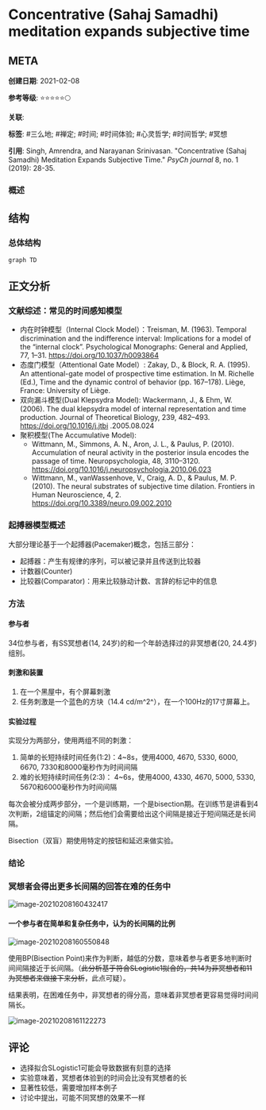 # Concentrative (Sahaj Samadhi) meditation expands subjective time

## META

**创建日期**: 2021-02-08

**参考等级**: ⭐⭐⭐⭐⭐🌕

**关联**: 

**标签**: #三么地; #禅定; #时间; #时间体验; #心灵哲学; #时间哲学; #冥想

**引用**: Singh, Amrendra, and Narayanan Srinivasan. "Concentrative (Sahaj Samadhi) Meditation Expands Subjective Time." *PsyCh journal* 8, no. 1 (2019): 28-35.

### 概述


## 结构

### 总体结构

```mermaid
graph TD

```

## 正文分析

### 文献综述：常见的时间感知模型

* 内在时钟模型（Internal Clock Model）：Treisman, M. (1963). Temporal discrimination and the indifference interval: Implications for a model of the “internal clock”. Psychological Monographs: General and Applied, 77, 1–31.
  https://doi.org/10.1037/h0093864  
* 态度门模型（Attentional Gate Model）: Zakay, D., & Block, R. A. (1995). An attentional-gate model of prospective time estimation. In M. Richelle (Ed.), Time and the dynamic control of behavior (pp. 167–178). Liège, France: University of Liège.  
* 双向漏斗模型(Dual Klepsydra Model): Wackermann, J., & Ehm, W. (2006). The dual klepsydra model of internal representation and time production. Journal of Theoretical Biology, 239, 482–493. https://doi.org/10.1016/j.jtbi
  .2005.08.024  
* 聚积模型(The Accumulative Model): 
  * Wittmann, M., Simmons, A. N., Aron, J. L., & Paulus, P. (2010). Accumulation of neural activity in the posterior insula encodes the passage of time. Neuropsychologia, 48, 3110–3120. https://doi.org/10.1016/j.neuropsychologia.2010.06.023
  * Wittmann, M., vanWassenhove, V., Craig, A. D., & Paulus, M. P. (2010). The neural substrates of subjective time dilation. Frontiers in Human Neuroscience, 4, 2. https://doi.org/10.3389/neuro.09.002.2010  

### 起搏器模型概述

大部分理论基于一个起搏器(Pacemaker)概念，包括三部分：

* 起搏器：产生有规律的序列，可以被记录并且传送到比较器
* 计数器(Counter)
* 比较器(Comparator)：用来比较脉动计数、言辞的标记中的信息

### 方法

#### 参与者

34位参与者，有SS冥想者(14, 24岁)的和一个年龄选择过的非冥想者(20, 24.4岁)组别。

#### 刺激和装置

1. 在一个黑屋中，有个屏幕刺激
2. 任务刺激是一个蓝色的方块（14.4 cd/m^2^），在一个100Hz的17寸屏幕上。

#### 实验过程

实现分为两部分，使用两组不同的刺激：

1. 简单的长短持续时间任务(1:2)：4~8s，使用4000, 4670, 5330, 6000, 6670, 7330和8000毫秒作为时间间隔
2. 难的长短持续时间任务(2:3)： 4~6s，使用4000, 4330, 4670, 5000, 5330, 5670和6000毫秒作为时间间隔

每次会被分成两步部分，一个是训练期，一个是bisection期。在训练节是讲看到4次判断，2组锚定的间隔；然后他们会需要给出这个间隔是接近于短间隔还是长间隔。

Bisection（双盲）期使用特定的按钮和延迟来做实验。

### 结论

### 冥想者会得出更多长间隔的回答在难的任务中

![image-20210208160432417](https://typora-picgo-bed.oss-cn-beijing.aliyuncs.com/image-20210208160432417.png)

#### 一个参与者在简单和复杂任务中，认为的长间隔的比例

![image-20210208160550848](https://typora-picgo-bed.oss-cn-beijing.aliyuncs.com/image-20210208160550848.png)

使用BP(Bisection Point)来作为判断，越低的分数，意味着参与者更多地判断时间间隔接近于长间隔。（~~此分析基于符合SLogistic1拟合的，共14为非冥想者和11为冥想者来做接下来分析~~，此点可疑）。

结果表明，在困难任务中，非冥想者的得分高，意味着非冥想者更容易觉得时间间隔长。

![image-20210208161122273](https://typora-picgo-bed.oss-cn-beijing.aliyuncs.com/image-20210208161122273.png)

## 评论

* 选择拟合SLogistic1可能会导致数据有刻意的选择
* 实验意味着，冥想者体验到的时间会比没有冥想者的长
* 显著性较低，需要增加样本例子
* 讨论中提出，可能不同冥想的效果不一样